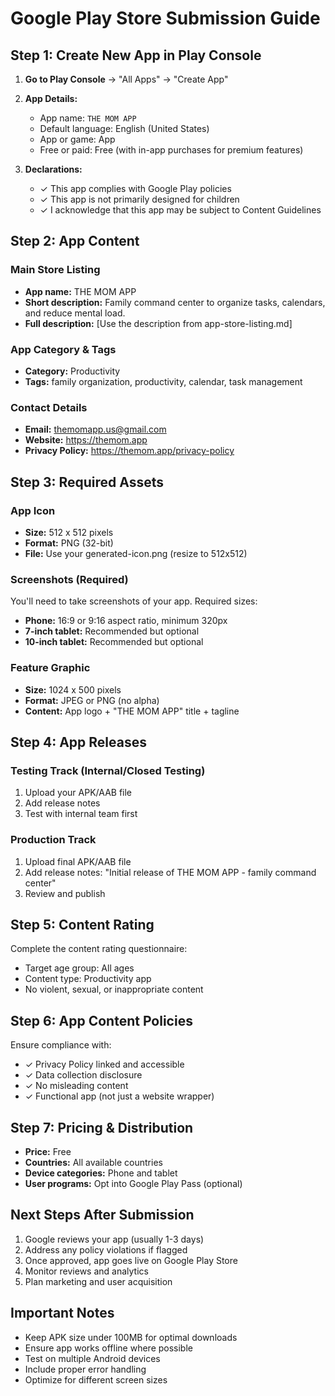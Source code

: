# Google Play Store Submission Guide

## Step 1: Create New App in Play Console

1. **Go to Play Console** → "All Apps" → "Create App"

2. **App Details:**
   - App name: `THE MOM APP`
   - Default language: English (United States)
   - App or game: App
   - Free or paid: Free (with in-app purchases for premium features)

3. **Declarations:**
   - ✓ This app complies with Google Play policies
   - ✓ This app is not primarily designed for children
   - ✓ I acknowledge that this app may be subject to Content Guidelines

## Step 2: App Content

### Main Store Listing
- **App name:** THE MOM APP
- **Short description:** Family command center to organize tasks, calendars, and reduce mental load.
- **Full description:** [Use the description from app-store-listing.md]

### App Category & Tags
- **Category:** Productivity
- **Tags:** family organization, productivity, calendar, task management

### Contact Details
- **Email:** themomapp.us@gmail.com
- **Website:** https://themom.app
- **Privacy Policy:** https://themom.app/privacy-policy

## Step 3: Required Assets

### App Icon
- **Size:** 512 x 512 pixels
- **Format:** PNG (32-bit)
- **File:** Use your generated-icon.png (resize to 512x512)

### Screenshots (Required)
You'll need to take screenshots of your app. Required sizes:
- **Phone:** 16:9 or 9:16 aspect ratio, minimum 320px
- **7-inch tablet:** Recommended but optional
- **10-inch tablet:** Recommended but optional

### Feature Graphic
- **Size:** 1024 x 500 pixels
- **Format:** JPEG or PNG (no alpha)
- **Content:** App logo + "THE MOM APP" title + tagline

## Step 4: App Releases

### Testing Track (Internal/Closed Testing)
1. Upload your APK/AAB file
2. Add release notes
3. Test with internal team first

### Production Track
1. Upload final APK/AAB file
2. Add release notes: "Initial release of THE MOM APP - family command center"
3. Review and publish

## Step 5: Content Rating
Complete the content rating questionnaire:
- Target age group: All ages
- Content type: Productivity app
- No violent, sexual, or inappropriate content

## Step 6: App Content Policies
Ensure compliance with:
- ✓ Privacy Policy linked and accessible
- ✓ Data collection disclosure
- ✓ No misleading content
- ✓ Functional app (not just a website wrapper)

## Step 7: Pricing & Distribution
- **Price:** Free
- **Countries:** All available countries
- **Device categories:** Phone and tablet
- **User programs:** Opt into Google Play Pass (optional)

## Next Steps After Submission
1. Google reviews your app (usually 1-3 days)
2. Address any policy violations if flagged
3. Once approved, app goes live on Google Play Store
4. Monitor reviews and analytics
5. Plan marketing and user acquisition

## Important Notes
- Keep APK size under 100MB for optimal downloads
- Ensure app works offline where possible
- Test on multiple Android devices
- Include proper error handling
- Optimize for different screen sizes
